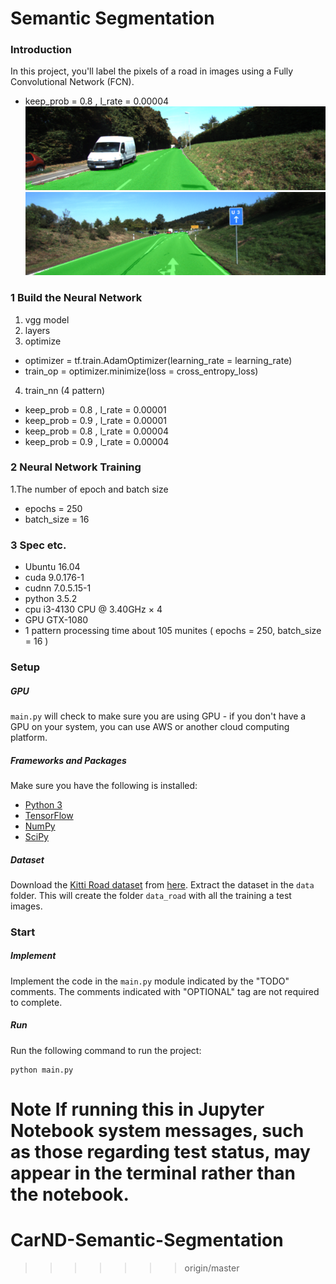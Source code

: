 # Semantic Segmentation
### Introduction
In this project, you'll label the pixels of a road in images using a Fully Convolutional Network (FCN).

- keep_prob = 0.8 , l_rate = 0.00004
![screenshot](./runs/1524348744.7840972/um_000017.png)
![screenshot](./runs/1524348744.7840972/umm_000033.png)


### 1 Build the Neural Network
1. vgg model
2. layers
3. optimize
 - optimizer = tf.train.AdamOptimizer(learning_rate = learning_rate)
 - train_op = optimizer.minimize(loss = cross_entropy_loss)
4. train_nn (4 pattern)
 - keep_prob = 0.8 , l_rate = 0.00001
 - keep_prob = 0.9 , l_rate = 0.00001
 - keep_prob = 0.8 , l_rate = 0.00004
 - keep_prob = 0.9 , l_rate = 0.00004

### 2 Neural Network Training
1.The number of epoch and batch size
- epochs = 250
- batch_size = 16

### 3 Spec etc.
- Ubuntu 16.04
- cuda 9.0.176-1
- cudnn 7.0.5.15-1
- python 3.5.2
- cpu i3-4130 CPU @ 3.40GHz × 4
- GPU GTX-1080
- 1 pattern processing time about 105 munites ( epochs = 250, batch_size = 16 )

### Setup
##### GPU
`main.py` will check to make sure you are using GPU - if you don't have a GPU on your system, you can use AWS or another cloud computing platform.
##### Frameworks and Packages
Make sure you have the following is installed:
 - [Python 3](https://www.python.org/)
 - [TensorFlow](https://www.tensorflow.org/)
 - [NumPy](http://www.numpy.org/)
 - [SciPy](https://www.scipy.org/)
##### Dataset
Download the [Kitti Road dataset](http://www.cvlibs.net/datasets/kitti/eval_road.php) from [here](http://www.cvlibs.net/download.php?file=data_road.zip).  Extract the dataset in the `data` folder.  This will create the folder `data_road` with all the training a test images.

### Start
##### Implement
Implement the code in the `main.py` module indicated by the "TODO" comments.
The comments indicated with "OPTIONAL" tag are not required to complete.
##### Run
Run the following command to run the project:
```
python main.py
```
**Note** If running this in Jupyter Notebook system messages, such as those regarding test status, may appear in the terminal rather than the notebook.
=======
# CarND-Semantic-Segmentation
>>>>>>> origin/master
